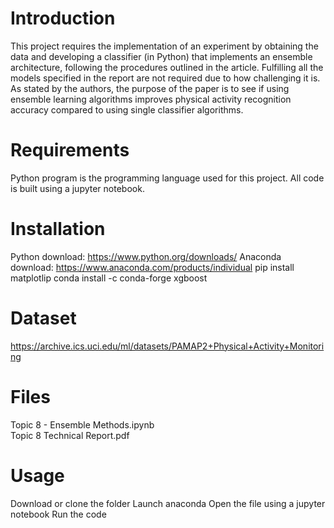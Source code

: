 # Introduction
This project requires the implementation of an experiment by obtaining the data and developing a classifier (in Python) that implements an ensemble architecture, following the 
procedures outlined in the article. Fulfilling all the models specified in the report are not required due to how challenging it is. As stated by the authors, the purpose of the paper is to see if using 
ensemble learning algorithms improves physical activity recognition accuracy compared to using single classifier algorithms.
# Requirements
Python program is the programming language used for this project. All code is built using a jupyter notebook.

# Installation

Python download: https://www.python.org/downloads/ Anaconda download: https://www.anaconda.com/products/individual pip install matplotlip
conda install -c conda-forge xgboost

# Dataset
https://archive.ics.uci.edu/ml/datasets/PAMAP2+Physical+Activity+Monitoring

# Files
Topic 8 - Ensemble Methods.ipynb                                                                                                                                                  
Topic 8 Technical Report.pdf
# Usage
Download or clone the folder Launch anaconda Open the file using a jupyter notebook Run the code
